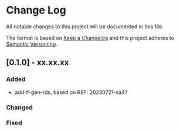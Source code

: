 # Change Log

All notable changes to this project will be documented in this file.

The format is based on [Keep a Changelog](http://keepachangelog.com/)
and this project adheres to [Semantic Versioning](http://semver.org/).


## [0.1.0] - xx.xx.xx

### Added

- add tf-gen-rds, based on REF: 20230721-sa47

### Changed


### Fixed
